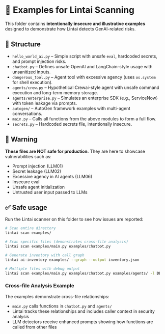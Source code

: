 # 🧪 Examples for Lintai Scanning

This folder contains **intentionally insecure and illustrative examples** designed to demonstrate how Lintai detects GenAI-related risks.

## 📁 Structure

- `hello_world_ai.py` – Simple script with unsafe `eval`, hardcoded secrets, and prompt injection risks.
- `chatbot.py` – Defines unsafe OpenAI and LangChain-style usage with unsanitized inputs.
- `dangerous_tool.py` – Agent tool with excessive agency (uses `os.system` for shell execution).
- `agents/crew.py` – Hypothetical Crewai-style agent with unsafe command execution and long-term memory storage.
- `agents/enterprise.py` – Simulates an enterprise SDK (e.g., ServiceNow) with token leakage via prompts.
- `autogen/` – AutoGen framework examples with multi-agent conversations.
- `main.py` – Calls all functions from the above modules to form a full flow.
- `secrets.py` – Hardcoded secrets file, intentionally insecure.

## 🚨 Warning

**These files are NOT safe for production.**
They are here to showcase vulnerabilities such as:

- Prompt injection (LLM01)
- Secret leakage (LLM02)
- Excessive agency in AI agents (LLM06)
- Insecure eval
- Unsafe agent initialization
- Untrusted user input passed to LLMs

## ✅ Safe usage

Run the Lintai scanner on this folder to see how issues are reported:

```bash
# Scan entire directory
lintai scan examples/

# Scan specific files (demonstrates cross-file analysis)
lintai scan examples/main.py examples/chatbot.py

# Generate inventory with call graph
lintai ai-inventory examples/ --graph --output inventory.json

# Multiple files with debug output
lintai scan examples/main.py examples/chatbot.py examples/agents/ -l DEBUG
```

### Cross-file Analysis Example

The examples demonstrate cross-file relationships:

- `main.py` calls functions in `chatbot.py` and `agents/`
- Lintai tracks these relationships and includes caller context in security analysis
- LLM detectors receive enhanced prompts showing how functions are called from other files
